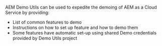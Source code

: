 AEM Demo Utils can be used to expedite the demoing of AEM as a Cloud Service by providing:

+ List of common features to demo
+ Instructions on how to set up feature and how to demo them
+ Some features have automatic set-up using shared Demo credentials provided by Demo Utils project

<!-- CLOUD-SERVICE_INSTRUCTIONS -->

<!-- QUICKSTART_INSTRUCTIONS -->

<!-- 65_INSTRUCTIONS -->
